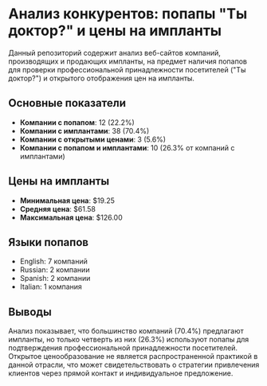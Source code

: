 # Анализ конкурентов: попапы "Ты доктор?" и цены на импланты

Данный репозиторий содержит анализ веб-сайтов компаний, производящих и продающих импланты, на предмет наличия попапов для проверки профессиональной принадлежности посетителей ("Ты доктор?") и открытого отображения цен на импланты.

## Основные показатели

- **Компании с попапом**: 12 (22.2%)
- **Компании с имплантами**: 38 (70.4%)
- **Компании с открытыми ценами**: 3 (5.6%)
- **Компании с попапом и имплантами**: 10 (26.3% от компаний с имплантами)

## Цены на импланты

- **Минимальная цена**: $19.25
- **Средняя цена**: $61.58
- **Максимальная цена**: $126.00

## Языки попапов

- English: 7 компаний
- Russian: 2 компании
- Spanish: 2 компании
- Italian: 1 компания

## Выводы

Анализ показывает, что большинство компаний (70.4%) предлагают импланты, но только четверть из них (26.3%) используют попапы для подтверждения профессиональной принадлежности посетителей. Открытое ценообразование не является распространенной практикой в данной отрасли, что может свидетельствовать о стратегии привлечения клиентов через прямой контакт и индивидуальное предложение.